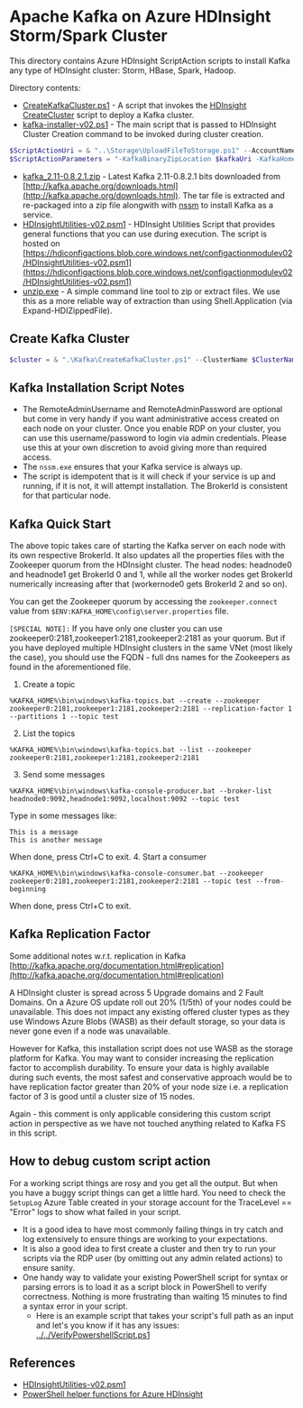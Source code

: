 # Apache Kafka on Azure HDInsight Storm/Spark Cluster

This directory contains Azure HDInsight ScriptAction scripts to install Kafka any type of HDInsight cluster: Storm, HBase, Spark, Hadoop.

Directory contents:
* [CreateKafkaCluster.ps1](CreateKafkaCluster.ps1) - A script that invokes the [HDInsight CreateCluster](..\CreateCluster.ps1) script to deploy a Kafka cluster.
* [kafka-installer-v02.ps1](kafka-installer-v02.ps1) - The main script that is passed to HDInsight Cluster Creation command to be invoked during cluster creation.
```PowerShell
$ScriptActionUri = & "..\Storage\UploadFileToStorage.ps1" --AccountName $StorageAccountName "kafkaconfigactionv02" ".\Kafka\kafka-installer-v02.ps1" "kafka-installer-v02.ps1"
$ScriptActionParameters = "-KafkaBinaryZipLocation $kafkaUri -KafkaHomeName $kafkaVersion -UnzipExeLocation $unzipUri -RemoteAdminUsername remote{0} -RemoteAdminPassword {1}" -f $ClusterUsername, $ClusterPassword
```
* [kafka_2.11-0.8.2.1.zip](kafka_2.11-0.8.2.1.zip) - Latest Kafka 2.11-0.8.2.1 bits downloaded from [http://kafka.apache.org/downloads.html](http://kafka.apache.org/downloads.html). The tar file is extracted and re-packaged into a zip file alongwith with [nssm](http://www.nssm.cc/) to install Kafka as a service.
* [HDInsightUtilities-v02.psm1](HDInsightUtilities-v02.psm1) - HDInsight Utilities Script that provides general functions that you can use during execution. The script is hosted on [https://hdiconfigactions.blob.core.windows.net/configactionmodulev02/HDInsightUtilities-v02.psm1](https://hdiconfigactions.blob.core.windows.net/configactionmodulev02/HDInsightUtilities-v02.psm1)
* [unzip.exe](unzip.exe) - A simple command line tool to zip or extract files. We use this as a more reliable way of extraction than using Shell.Application (via Expand-HDIZippedFile).

## Create Kafka Cluster
```PowerShell
$cluster = & ".\Kafka\CreateKafkaCluster.ps1" --ClusterName $ClusterName --StorageAccount $StorageAccountName --ContainerName $StorageContainerName --ClusterUsername $ClusterUsername --ClusterPassword $ClusterPassword --HDInsightClusterType "Storm" --ClusterSize $ClusterSize --VNetId $VNetId --SubnetName $SubnetName
```

## Kafka Installation Script Notes

* The RemoteAdminUsername and RemoteAdminPassword are optional but come in very handy if you want administrative access created on each node on your cluster. Once you enable RDP on your cluster, you can use this username/password to login via admin credentials. Please use this at your own discretion to avoid giving more than required access.
* The ```nssm.exe``` ensures that your Kafka service is always up.
* The script is idempotent that is it will check if your service is up and running, if it is not, it will attempt installation. The BrokerId is consistent for that particular node.

## Kafka Quick Start

The above topic takes care of starting the Kafka server on each node with its own respective BrokerId. It also updates all the properties files with the Zookeeper quorum from the HDInsight cluster.
The head nodes: headnode0 and headnode1 get BrokerId 0 and 1, while all the worker nodes get BrokerId numerically increasing after that (workernode0 gets BrokerId 2 and so on).

You can get the Zookeeper quorum by accessing the ```zookeeper.connect``` value from ```$ENV:KAFKA_HOME\config\server.properties``` file.

```[SPECIAL NOTE]:``` If you have only one cluster you can use zookeeper0:2181,zookeeper1:2181,zookeeper2:2181 as your quorum. But if you have deployed multiple HDInsight clusters in the same VNet (most likely the case), you should use the FQDN - full dns names for the Zookeepers as found in the aforementioned file.

1. Create a topic
  ```
  %KAFKA_HOME%\bin\windows\kafka-topics.bat --create --zookeeper zookeeper0:2181,zookeeper1:2181,zookeeper2:2181 --replication-factor 1 --partitions 1 --topic test
  ```
2. List the topics
  ```
  %KAFKA_HOME%\bin\windows\kafka-topics.bat --list --zookeeper zookeeper0:2181,zookeeper1:2181,zookeeper2:2181
  ```
3. Send some messages
  ```
  %KAFKA_HOME%\bin\windows\kafka-console-producer.bat --broker-list headnode0:9092,headnode1:9092,localhost:9092 --topic test
  ```
  Type in some messages like:
  ```
  This is a message
  This is another message
  ```
  When done, press Ctrl+C to exit.
4. Start a consumer
  ```
  %KAFKA_HOME%\bin\windows\kafka-console-consumer.bat --zookeeper zookeeper0:2181,zookeeper1:2181,zookeeper2:2181 --topic test --from-beginning
  ```
  When done, press Ctrl+C to exit.

## Kafka Replication Factor
Some additional notes w.r.t. replication in Kafka [http://kafka.apache.org/documentation.html#replication](http://kafka.apache.org/documentation.html#replication)

A HDInsight cluster is spread across 5 Upgrade domains and 2 Fault Domains. On a Azure OS update roll out 20% (1/5th) of your nodes could be unavailable.
This does not impact any existing offered cluster types as they use Windows Azure Blobs (WASB) as their default storage, so your data is never gone even if a node was unavailable.

However for Kafka, this installation script does not use WASB as the storage platform for Kafka. You may want to consider increasing the replication factor to accomplish durability.
To ensure your data is highly available during such events, the most safest and conservative approach would be to have replication factor greater than 20% of your node size i.e. a replication factor of 3 is good until a cluster size of 15 nodes.

Again - this comment is only applicable considering this custom script action in perspective as we have not touched anything related to Kafka FS in this script.

## How to debug custom script action

For a working script things are rosy and you get all the output. But when you have a buggy script things can get a little hard. 
You need to check the ```SetupLog``` Azure Table created in your storage account for the TraceLevel == "Error" logs to show what failed in your script.

* It is a good idea to have most commonly failing things in try catch and log extensively to ensure things are working to your expectations.
* It is also a good idea to first create a cluster and then try to run your scripts via the RDP user (by omitting out any admin related actions) to ensure sanity.
* One handy way to validate your existing PowerShell script for syntax or parsing errors is to load it as a script block in PowerShell to verify correctness. Nothing is more frustrating than waiting 15 minutes to find a syntax error in your script.
  * Here is an example script that takes your script's full path as an input and let's you know if it has any issues: [../../VerifyPowershellScript.ps1](../../VerifyPowershellScript.ps1)

## References
* [HDInsightUtilities-v02.psm1](https://hdiconfigactions.blob.core.windows.net/configactionmodulev02/HDInsightUtilities-v02.psm1)
* [PowerShell helper functions for Azure HDInsight](https://github.com/Blackmist/hdinsight-tools)
